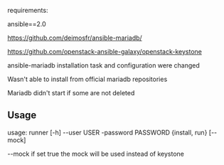 requirements:

ansible==2.0

https://github.com/deimosfr/ansible-mariadb/

https://github.com/openstack-ansible-galaxy/openstack-keystone

ansible-mariadb installation task and configuration were changed

Wasn't able to install from official mariadb repositories

Mariadb didn't start if some are not deleted

## Usage

usage: runner [-h] --user USER -password PASSWORD {install, run} [--mock]

--mock if set true the mock will be used instead of keystone
